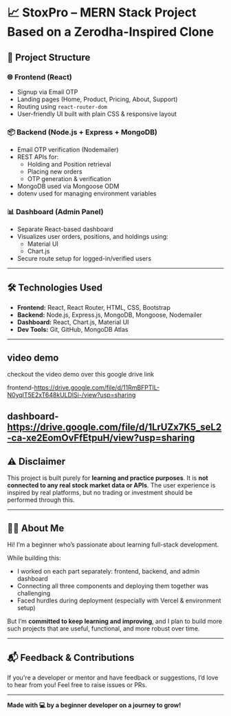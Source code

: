 # 📈 StoxPro – MERN Stack Project Based on a Zerodha-Inspired Clone
## 🚀 Project Structure

### 🌐 Frontend (React)
- Signup via Email OTP
- Landing pages (Home, Product, Pricing, About, Support)
- Routing using `react-router-dom`
- User-friendly UI built with plain CSS & responsive layout

### 📦 Backend (Node.js + Express + MongoDB)
- Email OTP verification (Nodemailer)
- REST APIs for:
  - Holding and Position retrieval
  - Placing new orders
  - OTP generation & verification
- MongoDB used via Mongoose ODM
- dotenv used for managing environment variables

### 📊 Dashboard (Admin Panel)
- Separate React-based dashboard
- Visualizes user orders, positions, and holdings using:
  - Material UI
  - Chart.js
- Secure route setup for logged-in/verified users

---

## 🛠 Technologies Used

- **Frontend:** React, React Router, HTML, CSS, Bootstrap 
- **Backend:** Node.js, Express.js, MongoDB, Mongoose, Nodemailer
- **Dashboard:** React, Chart.js, Material UI
- **Dev Tools:** Git, GitHub, MongoDB Atlas

---
## video demo 
checkout the video demo over this google drive link 

frontend-https://drive.google.com/file/d/11RmBFPTIL-N0yqlT5E2xT648kULDlSi-/view?usp=sharing

dashboard-https://drive.google.com/file/d/1LrUZx7K5_seL2-ca-xe2EomOvFfEtpuH/view?usp=sharing
------

## ⚠️ Disclaimer

This project is built purely for **learning and practice purposes**. It is **not connected to any real stock market data or APIs**. The user experience is inspired by real platforms, but no trading or investment should be performed through this.

---

## 🙋‍♀️ About Me

Hi! I’m a beginner who’s passionate about learning full-stack development. 

While building this:

- I worked on each part separately: frontend, backend, and admin dashboard
- Connecting all three components and deploying them together was challenging
- Faced hurdles during deployment (especially with Vercel & environment setup)

But I’m **committed to keep learning and improving**, and I plan to build more such projects that are useful, functional, and more robust over time.

---

## 📬 Feedback & Contributions

If you're a developer or mentor and have feedback or suggestions, I’d love to hear from you! Feel free to raise issues or PRs.

---

**Made with 💻 by a beginner developer on a journey to grow!**
